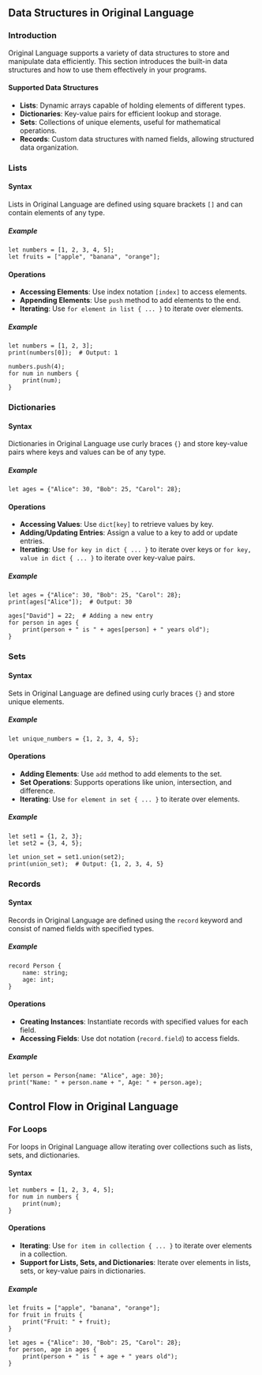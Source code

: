 ## Data Structures in Original Language

### Introduction

Original Language supports a variety of data structures to store and manipulate data efficiently. This section introduces the built-in data structures and how to use them effectively in your programs.

#### Supported Data Structures

- **Lists**: Dynamic arrays capable of holding elements of different types.
- **Dictionaries**: Key-value pairs for efficient lookup and storage.
- **Sets**: Collections of unique elements, useful for mathematical operations.
- **Records**: Custom data structures with named fields, allowing structured data organization.

### Lists

#### Syntax

Lists in Original Language are defined using square brackets `[]` and can contain elements of any type.

##### Example

```plaintext
let numbers = [1, 2, 3, 4, 5];
let fruits = ["apple", "banana", "orange"];
```

#### Operations

- **Accessing Elements**: Use index notation `[index]` to access elements.
- **Appending Elements**: Use `push` method to add elements to the end.
- **Iterating**: Use `for element in list { ... }` to iterate over elements.

##### Example

```plaintext
let numbers = [1, 2, 3];
print(numbers[0]);  # Output: 1

numbers.push(4);
for num in numbers {
    print(num);
}
```

### Dictionaries

#### Syntax

Dictionaries in Original Language use curly braces `{}` and store key-value pairs where keys and values can be of any type.

##### Example

```plaintext
let ages = {"Alice": 30, "Bob": 25, "Carol": 28};
```

#### Operations

- **Accessing Values**: Use `dict[key]` to retrieve values by key.
- **Adding/Updating Entries**: Assign a value to a key to add or update entries.
- **Iterating**: Use `for key in dict { ... }` to iterate over keys or `for key, value in dict { ... }` to iterate over key-value pairs.

##### Example

```plaintext
let ages = {"Alice": 30, "Bob": 25, "Carol": 28};
print(ages["Alice"]);  # Output: 30

ages["David"] = 22;  # Adding a new entry
for person in ages {
    print(person + " is " + ages[person] + " years old");
}
```

### Sets

#### Syntax

Sets in Original Language are defined using curly braces `{}` and store unique elements.

##### Example

```plaintext
let unique_numbers = {1, 2, 3, 4, 5};
```

#### Operations

- **Adding Elements**: Use `add` method to add elements to the set.
- **Set Operations**: Supports operations like union, intersection, and difference.
- **Iterating**: Use `for element in set { ... }` to iterate over elements.

##### Example

```plaintext
let set1 = {1, 2, 3};
let set2 = {3, 4, 5};

let union_set = set1.union(set2);
print(union_set);  # Output: {1, 2, 3, 4, 5}
```

### Records

#### Syntax

Records in Original Language are defined using the `record` keyword and consist of named fields with specified types.

##### Example

```plaintext
record Person {
    name: string;
    age: int;
}
```

#### Operations

- **Creating Instances**: Instantiate records with specified values for each field.
- **Accessing Fields**: Use dot notation (`record.field`) to access fields.

##### Example

```plaintext
let person = Person{name: "Alice", age: 30};
print("Name: " + person.name + ", Age: " + person.age);
```

## Control Flow in Original Language

### For Loops

For loops in Original Language allow iterating over collections such as lists, sets, and dictionaries.

#### Syntax

```plaintext
let numbers = [1, 2, 3, 4, 5];
for num in numbers {
    print(num);
}
```

#### Operations

- **Iterating**: Use `for item in collection { ... }` to iterate over elements in a collection.
- **Support for Lists, Sets, and Dictionaries**: Iterate over elements in lists, sets, or key-value pairs in dictionaries.

##### Example

```plaintext
let fruits = ["apple", "banana", "orange"];
for fruit in fruits {
    print("Fruit: " + fruit);
}

let ages = {"Alice": 30, "Bob": 25, "Carol": 28};
for person, age in ages {
    print(person + " is " + age + " years old");
}
```
